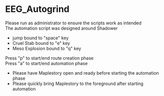# EEG_Autogrind

Please run as administrator to ensure the scripts work as intended  
The automation script was designed around Shadower
- jump bound to "space" key
- Cruel Stab bound to "e" key
- Meso Explosion bound to "q" key  
  
Press "p" to start/end route creation phase  
Press "a" to start/end automation phase  
- Please have Maplestory open and ready before starting the automation phase  
- Please quickly bring Maplestory to the foreground after starting automation
